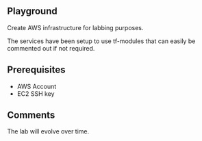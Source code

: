 ## Playground
Create AWS infrastructure for labbing purposes.

The services have been setup to use tf-modules that can easily be commented out if not required.

## Prerequisites
- AWS Account
- EC2 SSH key

## Comments
The lab will evolve over time.